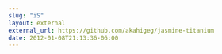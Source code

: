 ```yaml
---
slug: "iS"
layout: external
external_url: https://github.com/akahigeg/jasmine-titanium
date: 2012-01-08T21:13:36-06:00
---
```

